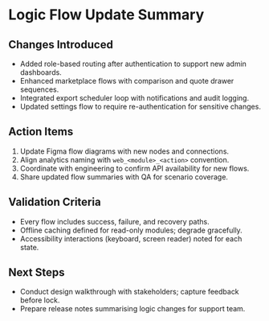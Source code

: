 # Logic Flow Update Summary

## Changes Introduced
- Added role-based routing after authentication to support new admin dashboards.
- Enhanced marketplace flows with comparison and quote drawer sequences.
- Integrated export scheduler loop with notifications and audit logging.
- Updated settings flow to require re-authentication for sensitive changes.

## Action Items
1. Update Figma flow diagrams with new nodes and connections.
2. Align analytics naming with `web_<module>_<action>` convention.
3. Coordinate with engineering to confirm API availability for new flows.
4. Share updated flow summaries with QA for scenario coverage.

## Validation Criteria
- Every flow includes success, failure, and recovery paths.
- Offline caching defined for read-only modules; degrade gracefully.
- Accessibility interactions (keyboard, screen reader) noted for each state.

## Next Steps
- Conduct design walkthrough with stakeholders; capture feedback before lock.
- Prepare release notes summarising logic changes for support team.
